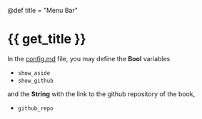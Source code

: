 @def title = "Menu Bar"

# {{ get_title }}

In the [config.md](https://raw.githubusercontent.com/rmsrosa/booksjl-franklin-template/main/config.md) file, you may define the **Bool** variables

* `show_aside`
* `show_github`

and the **String** with the link to the github repository of the book,

* `github_repo`
